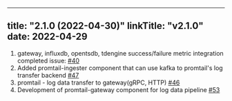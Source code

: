 
---
title: "2.1.0 (2022-04-30)"
linkTitle: "v2.1.0"
date: 2022-04-29
---
1. gateway, influxdb, opentsdb, tdengine success/failure metric integration completed issue: [#40](https://github.com/Clymene-project/Clymene/issues/40)
2. Added promtail-ingester component that can use kafka to promtail's log transfer backend [#47](https://github.com/Clymene-project/Clymene/issues/47)
3. promtail - log data transfer to gateway(gRPC, HTTP) [#46](https://github.com/Clymene-project/Clymene/issues/46)
4. Development of promtail-gateway component for log data pipeline [#53](https://github.com/Clymene-project/Clymene/issues/53)
